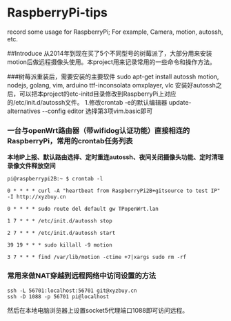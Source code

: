 # RaspberryPi-tips
record some usage for RaspberryPi; For example,  Camera, motion, autossh, etc.

##Introduce
从2014年到现在买了5个不同型号的树莓派了，大部分用来安装motion后做远程摄像头使用。本project用来记录常用的一些命令和操作方法。

###树莓派重装后，需要安装的主要软件
sudo apt-get install autossh
motion, nodejs, golang, vim, arduino
ttf-inconsolata
omxplayer, vlc
安装好autossh之后，可以把本project的etc-initd目录修改到RaspberryPi上对应的/etc/init.d/autossh文件。
1.修改crontab -e的默认编辑器
update-alternatives --config editor
选择第3项vim.basic即可

### 一台与openWrt路由器（带wifidog认证功能）直接相连的RaspberryPi，常用的crontab任务列表
**本地IP上报、默认路由选择、定时重连autossh、夜间关闭摄像头功能、定时清理录像文件释放空间**
```
pi@raspberrypi2B:~ $ crontab -l

0 * * * * curl -A "heartbeat from RaspberryPi2B+gitsource to test IP" -I http://xyzbuy.cn

0 * * * * sudo route del default gw TPopenWrt.lan

1 7 * * * /etc/init.d/autossh stop

2 7 * * * /etc/init.d/autossh start

39 19 * * * sudo killall -9 motion

3 7 * * * find /var/lib/motion -ctime +7|xargs sudo rm -rf
```

### 常用来做NAT穿越到远程网络中访问设置的方法
```
ssh -L 56701:localhost:56701 git@xyzbuy.cn
ssh -D 1088 -p 56701 pi@localhost
```
然后在本地电脑浏览器上设置socket5代理端口1088即可访问远程。